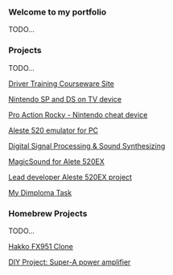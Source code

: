 ### Welcome to my portfolio

TODO...

### Projects

TODO...

[Driver Training Courseware Site](/projects/webtraining)

[Nintendo SP and DS on TV device](/projects/webtraining)

[Pro Action Rocky - Nintendo cheat device](/projects/nintendo_cheat_device)

[Aleste 520 emulator for PC](/projects/caprice32/)

[Digital Signal Processing & Sound Synthesizing](/projects/remis)

[MagicSound for Alete 520EX](/projects/magic_sound/)

[Lead developer Aleste 520EX project](/projects/rainbow)

[My Dimploma Task](/projects/rainbow)

### Homebrew Projects

TODO...

[Hakko FX951 Clone](/projects/hakko_fx951_clone)

[DIY Project: Super-A power amplifier](projects/nataly_nxp)
